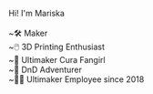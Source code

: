 Hi! I'm Mariska <br />
<br />
~🛠️ Maker <br />
~🖱️ 3D Printing Enthusiast <br />
~🤖 Ultimaker Cura Fangirl <br />
~🐉 DnD Adventurer <br />
~👩‍💼 Ultimaker Employee since 2018
